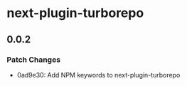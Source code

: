# next-plugin-turborepo

## 0.0.2
### Patch Changes

- 0ad9e30: Add NPM keywords to next-plugin-turborepo
